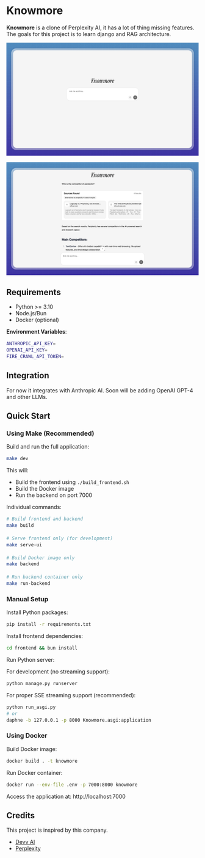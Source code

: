 # Knowmore

**Knowmore** is a clone of Perplexity AI, it has a lot of thing missing features. The goals for this project is to learn django and RAG architecture.

![demo](demo.png)

![demo-output](demo-output.png)

## Requirements

- Python >= 3.10
- Node.js/Bun
- Docker (optional)

**Environment Variables**:

```bash
ANTHROPIC_API_KEY=
OPENAI_API_KEY=
FIRE_CRAWL_API_TOKEN=
```

## Integration

For now it integrates with Anthropic AI. Soon will be adding OpenAI GPT-4 and other LLMs.

## Quick Start

### Using Make (Recommended)

Build and run the full application:
```bash
make dev
```

This will:
- Build the frontend using `./build_frontend.sh`
- Build the Docker image
- Run the backend on port 7000

Individual commands:
```bash
# Build frontend and backend
make build

# Serve frontend only (for development)
make serve-ui

# Build Docker image only
make backend

# Run backend container only
make run-backend
```

### Manual Setup

Install Python packages:
```bash
pip install -r requirements.txt
```

Install frontend dependencies:
```bash
cd frontend && bun install
```

Run Python server:

For development (no streaming support):
```bash
python manage.py runserver
```

For proper SSE streaming support (recommended):
```bash
python run_asgi.py
# or
daphne -b 127.0.0.1 -p 8000 Knowmore.asgi:application
```

### Using Docker

Build Docker image:
```bash
docker build . -t knowmore
```

Run Docker container:
```bash
docker run --env-file .env -p 7000:8000 knowmore
```

Access the application at: http://localhost:7000

## Credits

This project is inspired by this company.

- [Devv AI](https://devv.ai/)
- [Perplexity](https://www.perplexity.ai/)
